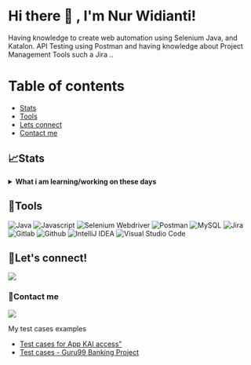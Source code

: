 <!--
**Nurwidianti/porotfolio** is a ✨ _special_ ✨ repository because its `README.md` (this file) appears on your GitHub profile.

Here are some ideas to get you started:

- 🔭 I’m currently working on ...
- 🌱 I’m currently learning ...
- 👯 I’m looking to collaborate on ...
- 🤔 I’m looking for help with ...
- 💬 Ask me about ...
- 📫 How to reach me: ...
- 😄 Pronouns: ...
- ⚡ Fun fact: ...
-->
# Hi there 👋 , I'm Nur Widianti!
Having knowledge to create web automation using Selenium Java,  and Katalon. API Testing using Postman and having knowledge about Project Management Tools such a Jira ..

# Table of contents
<!--ts-->
   * [Stats](#stats)
   * [Tools](#tools)
   * [Lets connect](#lets-connect)
   * [Contact me](#contact-me)
<!--te-->

## 📈Stats
<details>
 <summary><strong>What i am learning/working on these days</strong></summary>
    - 🔭 I’m currently working as Admin in Refactory</br>
    - 📫 How to reach me: <a href="mailto:nurwidianti35@gmail.com">Email me!</a>  </br>
    - 😄 Pronouns: She/Her </br>
    - ⚡ Fun fact: ... </br>
</details>

## 🔨Tools
![Java](https://img.shields.io/badge/-java-181717?style=for-the-badge&logo=java)
![Javascript](https://img.shields.io/badge/-javascript-181717?style=for-the-badge&logo=javascript)
![Selenium Webdriver](https://img.shields.io/badge/-selenium-181717?style=for-the-badge&logo=selenium)
![Postman](https://img.shields.io/badge/-postman-181717?style=for-the-badge&logo=postman)
![MySQL](https://img.shields.io/badge/-mysql-181717?style=for-the-badge&logo=mysql)
![Jira](https://img.shields.io/badge/-jira-181717?style=for-the-badge&logo=jira)
![Gitlab](https://img.shields.io/badge/-gitlab-181717?style=for-the-badge&logo=gitlab)
![Github](https://img.shields.io/badge/GitHub-100000?style=for-the-badge&logo=github&logoColor=white)
![IntelliJ IDEA](https://img.shields.io/badge/IntelliJIDEA-000000.svg?style=for-the-badge&logo=intellij-idea&logoColor=white)
![Visual Studio Code](https://img.shields.io/badge/Visual%20Studio%20Code-0078d7.svg?style=for-the-badge&logo=visual-studio-code&logoColor=white)

## 🔗Let's connect!
<p>
    <a href="https://www.linkedin.com/in/nur-widianti-075221118/" target="blank"><img src="https://img.shields.io/badge/-linkedin-181717?style=for-the-badge&logo=linkedin" /></a>
</p>

### 📝Contact me
<p>
    <a href="mailto: nurwidianti35@gmail.com" target="blank"><img src="https://img.shields.io/badge/-gmail-181717?style=for-the-badge&logo=gmail" /></a>
</p

## My test cases examples
  - [Test cases for App KAI access"](https://docs.google.com/document/d/1m21mDc4MsMyvlwFM3dHuyI-rDxGbZb2_PP82mOH-xJo/edit?usp=sharing)
  - [Test cases - Guru99 Banking Project]()

